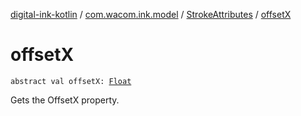 [digital-ink-kotlin](../../index.md) / [com.wacom.ink.model](../index.md) / [StrokeAttributes](index.md) / [offsetX](./offset-x.md)

# offsetX

`abstract val offsetX: `[`Float`](https://kotlinlang.org/api/latest/jvm/stdlib/kotlin/-float/index.html)

Gets the OffsetX property.

